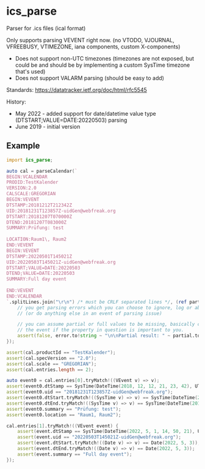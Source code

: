 # ics_parse

Parser for .ics files (ical format)

Only supports parsing VEVENT right now.
(no VTODO, VJOURNAL, VFREEBUSY, VTIMEZONE, iana components, custom X-components)

- Does not support non-UTC timezones (timezones are not exposed, but could be and should be by implementing a custom SysTime timezone that's used)
- Does not support VALARM parsing (should be easy to add)

Standards: https://datatracker.ietf.org/doc/html/rfc5545

History:
 * May 2022 - added support for date/datetime value type (DTSTART;VALUE=DATE:20220503) parsing
 * June 2019 - initial version

## Example

```d
import ics_parse;

auto cal = parseCalendar(`
BEGIN:VCALENDAR
PRODID:TestKalender
VERSION:2.0
CALSCALE:GREGORIAN
BEGIN:VEVENT
DTSTAMP:20181212T212342Z
UID:20181231T123857Z-uidGen@webfreak.org
DTSTART:20181207T070000Z
DTEND:20181207T083000Z
SUMMARY:Prüfung: test
 
LOCATION:Raum1\, Raum2
END:VEVENT
BEGIN:VEVENT
DTSTAMP:20220501T145021Z
UID:20220503T145021Z-uidGen@webfreak.org
DTSTART;VALUE=DATE:20220503
DTEND;VALUE=DATE:20220503
SUMMARY:Full day event
 
END:VEVENT
END:VCALENDAR
`.splitLines.join("\r\n") /* must be CRLF separated lines */, (ref partial, error) {
	// you get parsing errors which you can choose to ignore, log or abort the program
	// (or do anything else in an event of parsing issue)

	// you can assume partial or full values to be missing, basically completely breaking
	// the event if the property in question is important to you.
	assert(false, error.to!string ~ "\n\nPartial result: " ~ partial.to!string);
});

assert(cal.productId == "TestKalender");
assert(cal.specVersion == "2.0");
assert(cal.scale == "GREGORIAN");
assert(cal.entries.length == 2);

auto event0 = cal.entries[0].tryMatch!((VEvent v) => v);
assert(event0.dtStamp == SysTime(DateTime(2018, 12, 12, 21, 23, 42), UTC()));
assert(event0.uid == "20181231T123857Z-uidGen@webfreak.org");
assert(event0.dtStart.tryMatch!((SysTime v) => v) == SysTime(DateTime(2018, 12, 7, 7, 0, 0), UTC()));
assert(event0.dtEnd.tryMatch!((SysTime v) => v) == SysTime(DateTime(2018, 12, 7, 8, 30, 0), UTC()));
assert(event0.summary == "Prüfung: test");
assert(event0.location == "Raum1, Raum2");

cal.entries[1].tryMatch!((VEvent event) {
	assert(event.dtStamp == SysTime(DateTime(2022, 5, 1, 14, 50, 21), UTC()));
	assert(event.uid == "20220503T145021Z-uidGen@webfreak.org");
	assert(event.dtStart.tryMatch!((Date v) => v) == Date(2022, 5, 3));
	assert(event.dtEnd.tryMatch!((Date v) => v) == Date(2022, 5, 3));
	assert(event.summary == "Full day event");
});
```
